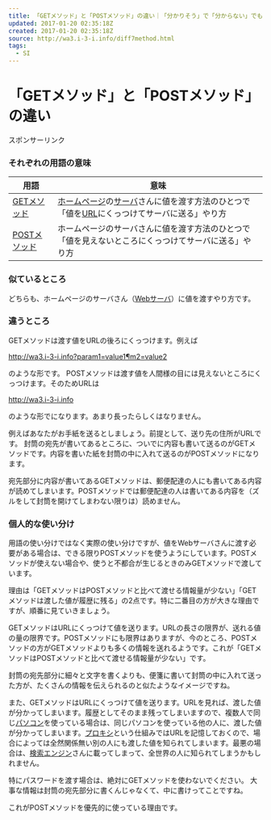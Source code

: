 ```yaml
---
title: 「GETメソッド」と「POSTメソッド」の違い｜「分かりそう」で「分からない」でも「分かった」気になれるIT用語辞典
updated: 2017-01-20 02:35:18Z
created: 2017-01-20 02:35:18Z
source: http://wa3.i-3-i.info/diff7method.html
tags:
  - SI
---
```


# 「GETメソッド」と「POSTメソッド」の違い

スポンサーリンク

### それぞれの用語の意味

| 用語  | 意味  |
| --- | --- |
| [GETメソッド](http://wa3.i-3-i.info/word1495.html) | [ホームページ](http://wa3.i-3-i.info/word1342.html)の[サーバ](http://wa3.i-3-i.info/word144.html)さんに値を渡す方法のひとつで「値を[URL](http://wa3.i-3-i.info/word114.html)にくっつけてサーバに送る」やり方 |
| [POSTメソッド](http://wa3.i-3-i.info/word1496.html) | ホームページのサーバさんに値を渡す方法のひとつで「値を見えないところにくっつけてサーバに送る」やり方 |

### 似ているところ

どちらも、ホームページのサーバさん（[Webサーバ](http://wa3.i-3-i.info/word1128.html)）に値を渡すやり方です。

### 違うところ

GETメソッドは渡す値をURLの後ろにくっつけます。例えば

http://wa3.i-3-i.info?param1=value1¶m2=value2

のような形です。
POSTメソッドは渡す値を人間様の目には見えないところにくっつけます。そのためURLは

http://wa3.i-3-i.info

のような形でになります。あまり長ったらしくはなりません。

例えばあなたがお手紙を送るとしましょう。前提として、送り先の住所がURLです。
封筒の宛先が書いてあるところに、ついでに内容も書いて送るのがGETメソッドです。内容を書いた紙を封筒の中に入れて送るのがPOSTメソッドになります。

宛先部分に内容が書いてあるGETメソッドは、郵便配達の人にも書いてある内容が読めてしまいます。POSTメソッドでは郵便配達の人は書いてある内容を（ズルをして封筒を開けてしまわない限りは）読めません。

### 個人的な使い分け

用語の使い分けではなく実際の使い分けですが、値をWebサーバさんに渡す必要がある場合は、できる限りPOSTメソッドを使うようにしています。POSTメソッドが使えない場合や、使うと不都合が生じるときのみGETメソッドで渡しています。

理由は「GETメソッドはPOSTメソッドと比べて渡せる情報量が少ない」「GETメソッドは渡した値が履歴に残る」の2点です。特に二番目の方が大きな理由ですが、順番に見ていきましょう。

GETメソッドはURLにくっつけて値を送ります。URLの長さの限界が、送れる値の量の限界です。POSTメソッドにも限界はありますが、今のところ、POSTメソッドの方がGETメソッドよりも多くの情報を送れるようです。これが「GETメソッドはPOSTメソッドと比べて渡せる情報量が少ない」です。

封筒の宛先部分に細々と文字を書くよりも、便箋に書いて封筒の中に入れて送った方が、たくさんの情報を伝えられるのと似たようなイメージですね。

また、GETメソッドはURLにくっつけて値を送ります。URLを見れば、渡した値が分かってしまいます。履歴としてそのまま残ってしまいますので、複数人で同じ[パソコン](http://wa3.i-3-i.info/word11157.html)を使っている場合は、同じパソコンを使っている他の人に、渡した値が分かってしまいます。[プロキシ](http://wa3.i-3-i.info/word1752.html)という仕組みではURLを記憶しておくので、場合によっては全然関係無い別の人にも渡した値を知られてしまいます。最悪の場合は、[検索エンジン](http://wa3.i-3-i.info/word1139.html)さんに載ってしまって、全世界の人に知られてしまうかもしれません。

特にパスワードを渡す場合は、絶対にGETメソッドを使わないでください。
大事な情報は封筒の宛先部分に書くんじゃなくて、中に書けってことですね。

これがPOSTメソッドを優先的に使っている理由です。